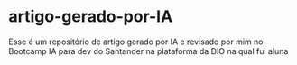 # artigo-gerado-por-IA
Esse é um repositório de artigo gerado por IA  e revisado por mim no Bootcamp IA para dev do Santander na plataforma da DIO na qual fui aluna
